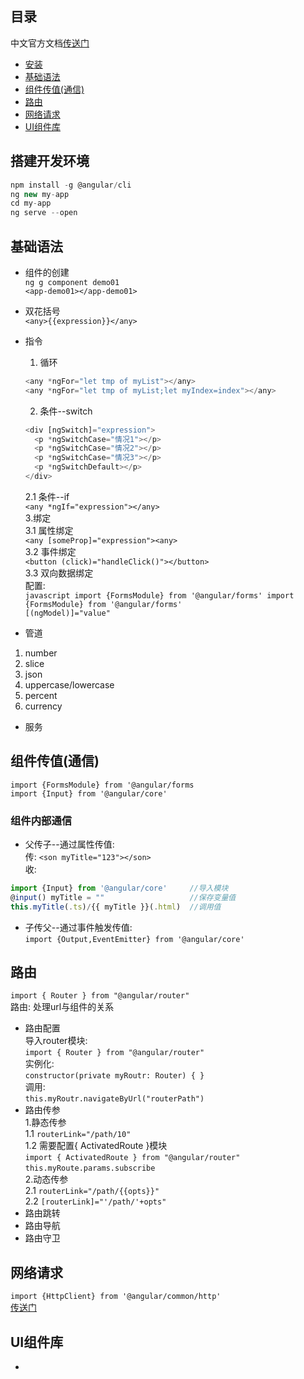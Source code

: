 
## 目录
   
   中文官方文档[传送门](https://angular.cn/docs)
   
   - <a href="#0">安装</a>
   - <a href="#1">基础语法</a>
   - <a href="#2">组件传值(通信)</a>
   - <a href="#3">路由</a>
   - <a href="#4">网络请求</a>
   - <a href="#5">UI组件库</a>
   
   
 ## <a name="0">搭建开发环境</a> 
 
  ```javascript  
  npm install -g @angular/cli
  ng new my-app
  cd my-app
  ng serve --open
  ```
    
 ## <a name="1">基础语法</a>  
  - 组件的创建  
      `ng g component demo01`  
      `<app-demo01></app-demo01>`   
  - 双花括号  
      `<any>{{expression}}</any>`  
  - 指令  
  
      1. 循环 
      ```javascript
      <any *ngFor="let tmp of myList"></any>
      <any *ngFor="let tmp of myList;let myIndex=index"></any>
      ```  
      2. 条件--switch  
      
      ```javascript  
      <div [ngSwitch]="expression">
        <p *ngSwitchCase="情况1"></p>
        <p *ngSwitchCase="情况2"></p>
        <p *ngSwitchCase="情况3"></p>
        <p *ngSwitchDefault></p>
      </div>
      ```  
      2.1 条件--if  
      `<any *ngIf="expression"></any>`  
      3.绑定  
          3.1  属性绑定  
          `<any [someProp]="expression"><any>`  
          3.2  事件绑定  
          `<button (click)="handleClick()"></button>`  
          3.3  双向数据绑定  
          配置:  
          ```javascript
          import {FormsModule} from '@angular/forms' import {FormsModule} from '@angular/forms' 
          ```  
          `[(ngModel)]="value"`  
  - 管道  
  1. number  
  2. slice  
  3. json  
  4. uppercase/lowercase  
  5. percent  
  6. currency  
  - 服务  

 ## <a name="2">组件传值(通信)</a>  
  `import {FormsModule} from '@angular/forms`  
  `import {Input} from '@angular/core' `
  ### 组件内部通信 
  - 父传子--通过属性传值:  
  传:  `<son myTitle="123"></son>`  
  收:  
  ```javascript
  import {Input} from '@angular/core'     //导入模块
  @input() myTitle = ""                   //保存变量值
  this.myTitle(.ts)/{{ myTitle }}(.html)  //调用值
  ```  
  
  - 子传父--通过事件触发传值:  
  `import {Output,EventEmitter} from '@angular/core'`

 ## <a name="3">路由</a>  
  `import { Router } from "@angular/router"`  
  路由:  处理url与组件的关系  
  - 路由配置  
  导入router模块:  
    `import { Router } from "@angular/router"`  
    实例化:  
    `constructor(private myRoutr: Router) { }
`  
调用:  
    `this.myRoutr.navigateByUrl("routerPath")`  
  - 路由传参  
    1.静态传参  
      1.1   `routerLink="/path/10"`  
      1.2   需要配置{ ActivatedRoute }模块  
      `import { ActivatedRoute } from "@angular/router"`  
      `this.myRoute.params.subscribe`  
    2.动态传参  
      2.1   `routerLink="/path/{{opts}}"`  
      2.2   `[routerLink]="'/path/'+opts"`  
  - 路由跳转  
  - 路由导航  
  - 路由守卫

## <a name="4">网络请求</a>  
   `import {HttpClient} from '@angular/common/http'`   
   [传送门](https://angular.cn/tutorial/toh-pt6)

## <a name="5">UI组件库</a> 
  - 
